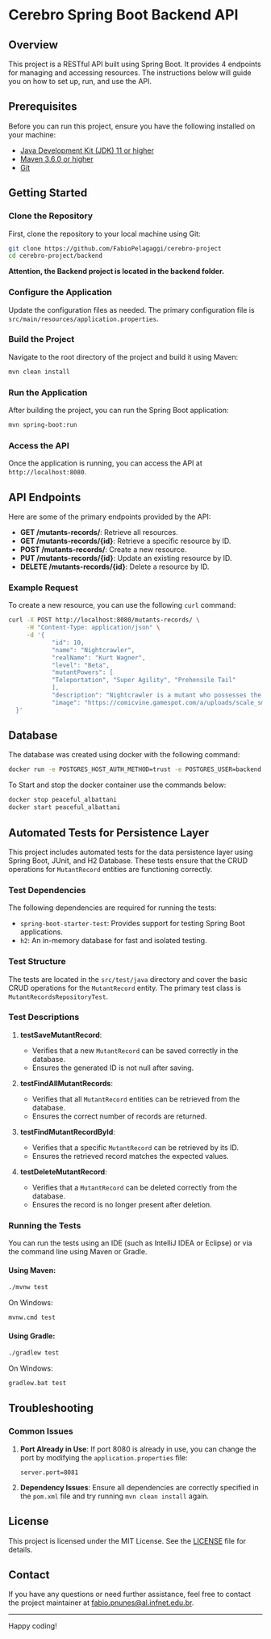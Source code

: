 # Cerebro Spring Boot Backend API

## Overview

This project is a RESTful API built using Spring Boot. It provides 4 endpoints for managing and accessing resources. The instructions below will guide you on how to set up, run, and use the API.

## Prerequisites

Before you can run this project, ensure you have the following installed on your machine:

- [Java Development Kit (JDK) 11 or higher](https://www.oracle.com/java/technologies/javase-jdk11-downloads.html)
- [Maven 3.6.0 or higher](https://maven.apache.org/install.html)
- [Git](https://git-scm.com/downloads)

## Getting Started

### Clone the Repository

First, clone the repository to your local machine using Git:

```bash
git clone https://github.com/FabioPelagaggi/cerebro-project
cd cerebro-project/backend
```

**Attention, the Backend project is located in the backend folder.**

### Configure the Application

Update the configuration files as needed. The primary configuration file is `src/main/resources/application.properties`.

### Build the Project

Navigate to the root directory of the project and build it using Maven:

```bash
mvn clean install
```

### Run the Application

After building the project, you can run the Spring Boot application:

```bash
mvn spring-boot:run
```

### Access the API

Once the application is running, you can access the API at `http://localhost:8080`.

## API Endpoints

Here are some of the primary endpoints provided by the API:

- **GET /mutants-records/**: Retrieve all resources.
- **GET /mutants-records/{id}**: Retrieve a specific resource by ID.
- **POST /mutants-records/**: Create a new resource.
- **PUT /mutants-records/{id}**: Update an existing resource by ID.
- **DELETE /mutants-records/{id}**: Delete a resource by ID.

### Example Request

To create a new resource, you can use the following `curl` command:

```bash
curl -X POST http://localhost:8080/mutants-records/ \
     -H "Content-Type: application/json" \
     -d '{
            "id": 10,
            "name": "Nightcrawler",
            "realName": "Kurt Wagner",
            "level": "Beta",
            "mutantPowers": [
            "Teleportation", "Super Agility", "Prehensile Tail"
            ],
            "description": "Nightcrawler is a mutant who possesses the ability to teleport, as well as incredible agility and a prehensile tail.",
            "image": "https://comicvine.gamespot.com/a/uploads/scale_small/12/124259/8645156-ezgif-1-0f4e60d046.jpg"
  }'
```

## Database

The database was created using docker with the following command:

```bash
docker run -e POSTGRES_HOST_AUTH_METHOD=trust -e POSTGRES_USER=backend -e POSTGRES_PASSWORD=backend -e POSTGRES_DB=backenddb -p 5434:5432 postgres:14
```

To Start and stop the docker container use the commands below:

```bash
docker stop peaceful_albattani
docker start peaceful_albattani
```

## Automated Tests for Persistence Layer

This project includes automated tests for the data persistence layer using Spring Boot, JUnit, and H2 Database. These tests ensure that the CRUD operations for `MutantRecord` entities are functioning correctly.

### Test Dependencies

The following dependencies are required for running the tests:

- `spring-boot-starter-test`: Provides support for testing Spring Boot applications.
- `h2`: An in-memory database for fast and isolated testing.

### Test Structure

The tests are located in the `src/test/java` directory and cover the basic CRUD operations for the `MutantRecord` entity. The primary test class is `MutantRecordsRepositoryTest`.

### Test Descriptions

1. **testSaveMutantRecord**:

   - Verifies that a new `MutantRecord` can be saved correctly in the database.
   - Ensures the generated ID is not null after saving.

2. **testFindAllMutantRecords**:

   - Verifies that all `MutantRecord` entities can be retrieved from the database.
   - Ensures the correct number of records are returned.

3. **testFindMutantRecordById**:

   - Verifies that a specific `MutantRecord` can be retrieved by its ID.
   - Ensures the retrieved record matches the expected values.

4. **testDeleteMutantRecord**:
   - Verifies that a `MutantRecord` can be deleted correctly from the database.
   - Ensures the record is no longer present after deletion.

### Running the Tests

You can run the tests using an IDE (such as IntelliJ IDEA or Eclipse) or via the command line using Maven or Gradle.

#### Using Maven:

```sh
./mvnw test
```

On Windows:

```sh
mvnw.cmd test
```

#### Using Gradle:

```sh
./gradlew test
```

On Windows:

```sh
gradlew.bat test
```

## Troubleshooting

### Common Issues

1. **Port Already in Use**: If port 8080 is already in use, you can change the port by modifying the `application.properties` file:

   ```properties
   server.port=8081
   ```

2. **Dependency Issues**: Ensure all dependencies are correctly specified in the `pom.xml` file and try running `mvn clean install` again.

## License

This project is licensed under the MIT License. See the [LICENSE](LICENSE) file for details.

## Contact

If you have any questions or need further assistance, feel free to contact the project maintainer at [fabio.pnunes@al.infnet.edu.br](mailto:fabio.pnunes@al.infnet.edu.br).

---

Happy coding!
